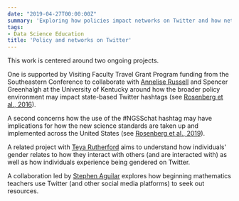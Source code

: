 ```yaml
---
date: "2019-04-27T00:00:00Z"
summary: 'Exploring how policies impact networks on Twitter and how networks on Twitter may impact policy'
tags:
- Data Science Education
title: 'Policy and networks on Twitter'
---
```


This work is centered around two ongoing projects.

One is supported by Visiting Faculty Travel Grant Program funding from the Southeastern Conference to collaborate with [Annelise Russell](https://www.anneliserussell.me/) and Spencer Greenhalgh at the University of Kentucky around how the broader policy environment may impact 
state-based Twitter hashtags (see [Rosenberg et al., 2016](http://dx.doi.org/10.1177/2042753016672351)).

A second concerns how the use of the #NGSSchat hashtag may have implications for 
how the new science standards are taken up and implemented across the United States (see [Rosenberg et al., 2019](https://osf.io/uwza6/)).

A related project with [Teya Rutherford](http://www.education.udel.edu/faculty-bio/teomara-rutherford/) aims to understand how individuals' gender relates to how they interact with others (and are interacted with) as well as how individuals experience being gendered on Twitter.

A collaboration led by [Stephen Aguilar](https://rossier.usc.edu/faculty-and-research/directories/a-z/profile/?id=221) explores how beginning mathematics teachers use Twitter (and other social media platforms) to seek out resources.
